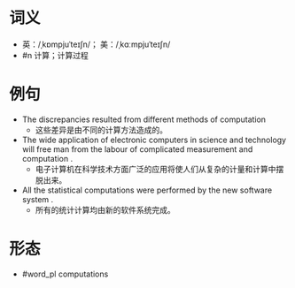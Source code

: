 # 词义
- 英：/ˌkɒmpjuˈteɪʃn/； 美：/ˌkɑːmpjuˈteɪʃn/
- #n 计算；计算过程
# 例句
- The discrepancies resulted from different methods of computation
	- 这些差异是由不同的计算方法造成的。
- The wide application of electronic computers in science and technology will free man from the labour of complicated measurement and computation .
	- 电子计算机在科学技术方面广泛的应用将使人们从复杂的计量和计算中摆脱出来。
- All the statistical computations were performed by the new software system .
	- 所有的统计计算均由新的软件系统完成。
# 形态
- #word_pl computations
